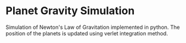 # Planet Gravity Simulation

Simulation of Newton's Law of Gravitation implemented in python. The position of the planets is updated using verlet integration method.